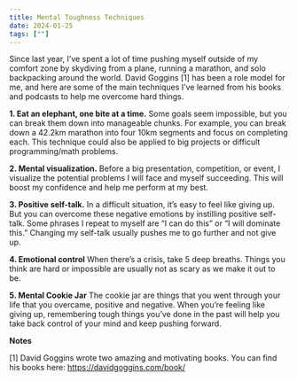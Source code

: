 ```yaml
---
title: Mental Toughness Techniques  
date: 2024-01-25
tags: [""]
---
```


Since last year, I’ve spent a lot of time pushing myself outside of my comfort zone by skydiving from a plane, running a marathon, and solo backpacking around the world. David Goggins [1] has been a role model for me, and here are some of the main techniques I’ve learned from his books and podcasts to help me overcome hard things.

**1. Eat an elephant, one bite at a time.**
Some goals seem impossible, but you can break them down into manageable chunks. For example, you can break down a 42.2km marathon into four 10km segments and focus on completing each. This technique could also be applied to big projects or difficult programming/math problems.

**2. Mental visualization.**
Before a big presentation, competition, or event, I visualize the potential problems I will face and myself succeeding. This will boost my confidence and help me perform at my best.

**3. Positive self-talk.**
In a difficult situation, it’s easy to feel like giving up. But you can overcome these negative emotions by instilling positive self-talk. Some phrases I repeat to myself are “I can do this” or “I will dominate this.” Changing my self-talk usually pushes me to go further and not give up.

**4. Emotional control**
When there’s a crisis, take 5 deep breaths. Things you think are hard or impossible are usually not as scary as we make it out to be.

**5. Mental Cookie Jar**
The cookie jar are things that you went through your life that you overcame, positive and negative. When you’re feeling like giving up, remembering tough things you’ve done in the past will help you take back control of your mind and keep pushing forward.


**Notes**

[1] David Goggins wrote two amazing and motivating books. You can find his books here: https://davidgoggins.com/book/ 